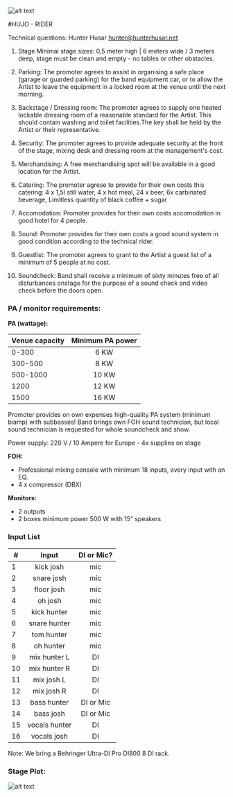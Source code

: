 ![alt text](https://i.vimeocdn.com/portrait/8775147_120x120.jpg "Hujo")

#HUJO - RIDER

Technical questions: Hunter Husar [hunter@hunterhusar.net](mailto:hunter@hunterhusar.net)

1. Stage
Minimal stage sizes: 0,5 meter high | 6 meters wide / 3 meters deep, stage must be clean and empty - no tables or other obstacles.

2. Parking:
The promoter agrees to assist in organising a safe place (garage or guarded parking) for the band equipment car, or to allow the Artist to leave the equipment in a locked room at the venue until the next morning.

3. Backstage / Dressing room:
The promoter agrees to supply one heated lockable dressing room of a reasonable standard for the Artist. This should contain washing and toilet facilities.The key shall be held by the Artist or their representative.

4. Security:
The promoter agrees to provide adequate security at the front of the stage, mixing desk and dressing room at the management's cost.

5. Merchandising:
A free merchandising spot will be available in a good location for the Artist.

6. Catering:
The promoter agrese to provide for their own costs this catering: 4 x 1,5l still water, 4 x hot meal, 24 x beer, 6x carbinated beverage, Limitless quantity of black coffee + sugar 

7. Accomodation:
Promoter provides for their own costs accomodation in good hotel for 4 people.

8. Sound:
Promoter provides for their own costs a good sound system in good condition according to the technical rider.

9. Guestlist:
The promoter agrees to grant to the Artist a guest list of a minimum of 5 people at no cost.

10. Soundcheck:
Band shall receive a minimum of sixty minutes free of all disturbances onstage for the purpose of a sound check and video check before the doors open.

### PA / monitor requirements:

**PA (wattage):**

| Venue capacity | Minimum PA power    | 
| -------------- |:-------------------:| 
|   0-300        |      6 KW
|   300-500      |      8 KW
|   500-1000     |      10 KW
|   1200         |      12 KW
|   1500         |      16 KW


Promoter provides on own expenses high-quality PA system (minimum biamp) with subbasses! Band brings own FOH sound technician, but local sound technician is requested for whole soundcheck and show.

Power supply: 220 V / 10 Ampere for Europe - 4x supplies on stage

**FOH:**

* Professional mixing console with minimum 18 inputs, every input with an EQ. 
* 4 x compressor (DBX)

**Monitors:**

* 2 outputs
* 2 boxes minimum power 500 W with 15“ speakers

<!--<br /><br /><br /><br /><br /><br /><br /><br /><br /><br /><br />-->

### Input List

| #          | Input    | DI or Mic?    |  
| -------------- |:-------------:|:-------------:|  
| 1   | kick josh      | mic           | 
| 2   | snare josh     | mic           | 
| 3   | floor josh     | mic           |  
| 4   | oh josh        | mic           | 
| 5   | kick hunter    | mic           | 
| 6   | snare hunter   | mic           | 
| 7   | tom hunter     | mic           | 
| 8   | oh hunter      | mic           | 
| 9   | mix hunter L   | DI            | 
| 10  |mix hunter R  | DI            | 
| 11  |mix josh L     | DI            | 
| 12  |mix josh R     | DI            | 
| 13  |bass hunter    | DI or Mic     | 
| 14  |bass josh     | DI or Mic     | 
| 15  |vocals hunter | DI            | 
| 16  |vocals josh   | DI            | 

Note: We bring a Behringer Ultra-DI Pro DI800 8 DI rack.

<!--<br /><br /><br /><br /><br /><br />-->

### Stage Plot:
![alt text](https://s3.eu-central-1.amazonaws.com/hujo/hujo+-+stage+plot.jpg "Hujo Stage Plot")






